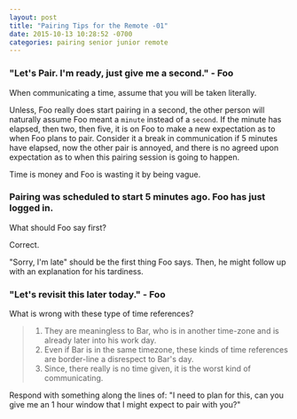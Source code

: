 ```yaml
---
layout: post
title: "Pairing Tips for the Remote -01"
date: 2015-10-13 10:28:52 -0700
categories: pairing senior junior remote
---
```

### "Let's Pair. I'm ready, just give me a second." - Foo ###

  When communicating a time, assume that you will be taken literally.

  Unless, Foo really does start pairing in a second, the other person will naturally assume Foo meant a `minute` instead of a `second`. If the minute has elapsed, then two, then five, it is on Foo to make a new expectation as to when Foo plans to pair. Consider it a break in communication if 5 minutes have elapsed, now the other pair is annoyed, and there is no agreed upon expectation as to when this pairing session is going to happen.

  Time is money and Foo is wasting it by being vague.

### Pairing was scheduled to start 5 minutes ago. Foo has just logged in.

  What should Foo say first?

  Correct.

  "Sorry, I'm late" should be the first thing Foo says. Then, he might follow up with an explanation for his tardiness.

### "Let's revisit this later today." - Foo ###

  What is wrong with these type of time references?

  > 1) They are meaningless to Bar, who is in another time-zone and is already later into his work day.
  > 2) Even if Bar is in the same timezone, these kinds of time references are border-line a disrespect to Bar's day.
  > 3) Since, there really is no time given, it is the worst kind of communicating.

  Respond with something along the lines of: "I need to plan for this, can you give me an 1 hour window that I might expect to pair with you?"
